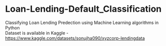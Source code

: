 # Loan-Lending-Default_Classification
Classifying Loan Lending Predection using Machine Learning algorithms in Python
<br>
Dataset is available in Kaggle - https://www.kaggle.com/datasets/sonujha090/xyzcorp-lendingdata<br>
